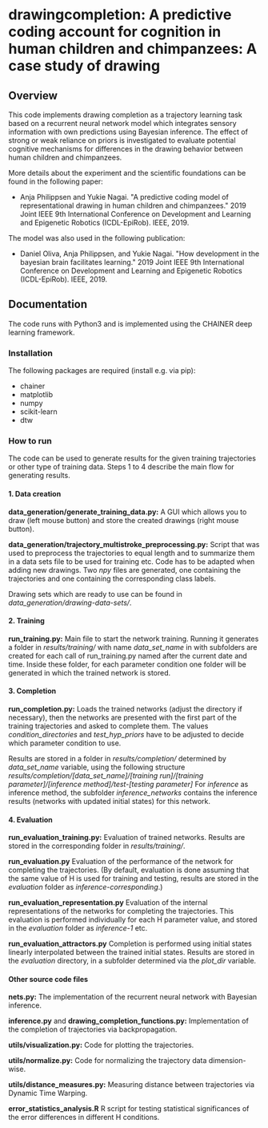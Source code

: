 # drawingcompletion: A predictive coding account for cognition in human children and chimpanzees: A case study of drawing #

## Overview ##

This code implements drawing completion as a trajectory learning task based on a recurrent neural network model which integrates sensory information with own predictions using Bayesian inference.
The effect of strong or weak reliance on priors is investigated to evaluate potential cognitive mechanisms for differences in the drawing behavior between human children and chimpanzees.

More details about the experiment and the scientific foundations can be found in the following paper:

* Anja Philippsen and Yukie Nagai. "A predictive coding model of representational drawing in human children and chimpanzees." 2019 Joint IEEE 9th International Conference on Development and Learning and Epigenetic Robotics (ICDL-EpiRob). IEEE, 2019.

The model was also used in the following publication:

* Daniel Oliva, Anja Philippsen, and Yukie Nagai. "How development in the bayesian brain facilitates learning." 2019 Joint IEEE 9th International Conference on Development and Learning and Epigenetic Robotics (ICDL-EpiRob). IEEE, 2019.

## Documentation ##

The code runs with Python3 and is implemented using the CHAINER deep learning framework.

### Installation ###

The following packages are required (install e.g. via pip):

* chainer
* matplotlib
* numpy
* scikit-learn
* dtw

### How to run ###

The code can be used to generate results for the  given training trajectories or other type of training data. Steps 1 to 4 describe the main flow for generating results.

#### 1. Data creation ####

**data_generation/generate_training_data.py:**
A GUI which allows you to draw (left mouse button) and store the created drawings (right mouse button).

**data_generation/trajectory_multistroke_preprocessing.py:**
Script that was used to preprocess the trajectories to equal length and to summarize them in a data sets file to be used for training etc. Code has to be adapted when adding new drawings.
Two *npy* files are generated, one containing the trajectories and one containing the corresponding class labels.

Drawing sets which are ready to use can be found in *data_generation/drawing-data-sets/*.

#### 2. Training ####

**run_training.py:**
Main file to start the network training. Running it generates a folder in *results/training/* with name *data_set_name* in with subfolders are created for each call of run_training.py named after the current date and time. Inside these folder, for each parameter condition one folder will be generated in which the trained network is stored.

#### 3. Completion ####

**run_completion.py:**
Loads the trained networks (adjust the directory if necessary), then the networks are presented with the first part of the training trajectories and asked to complete them. The values *condition_directories* and *test_hyp_priors* have to be adjusted to decide which parameter condition to use.

Results are stored in a folder in *results/completion/* determined by *data_set_name* variable, using the following structure
*results/completion/[data_set_name]/[training run]/[training parameter]/[inference method]/test-[testing parameter]*
For *inference* as inference method, the subfolder *inference_networks* contains the inference results (networks with updated initial states) for this network.

#### 4. Evaluation ####

**run_evaluation_training.py:**
Evaluation of trained networks. Results are stored in the corresponding folder in *results/training/*.

**run_evaluation.py**
Evaluation of the performance of the network for completing the trajectories.
(By default, evaluation is done assuming that the same value of H is used for training and testing, results are stored in the *evaluation* folder as *inference-corresponding*.)

**run_evaluation_representation.py**
Evaluation of the internal representations of the networks for completing the trajectories. This evaluation is performed individually for each H parameter value, and stored in the *evaluation* folder as *inference-1* etc.

**run_evaluation_attractors.py**
Completion is performed using initial states linearly interpolated between the trained initial states. Results are stored in the *evaluation* directory, in a subfolder determined via the *plot_dir* variable.

#### Other source code files ####

**nets.py:**
The implementation of the recurrent neural network with Bayesian inference.

**inference.py** and **drawing_completion_functions.py:**
Implementation of the completion of trajectories via backpropagation.

**utils/visualization.py:**
Code for plotting the trajectories.

**utils/normalize.py:**
Code for normalizing the trajectory data dimension-wise.

**utils/distance_measures.py:**
Measuring distance between trajectories via Dynamic Time Warping.

**error_statistics_analysis.R**
R script for testing statistical significances of the error differences in different H conditions.

